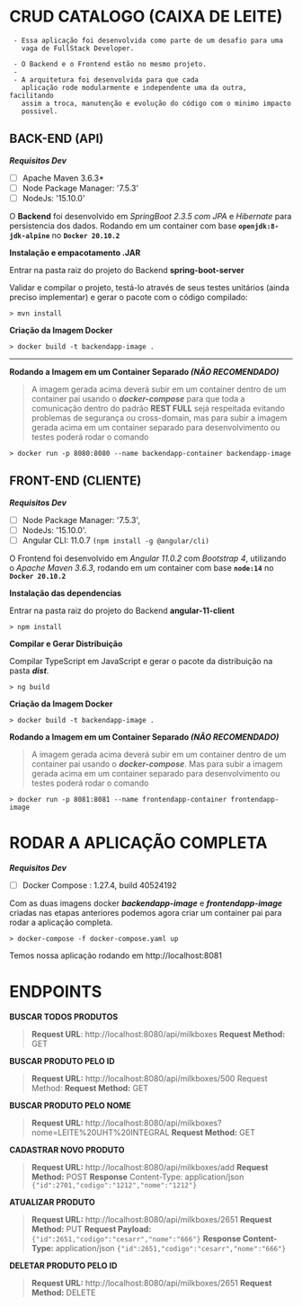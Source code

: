 
# CRUD CATALOGO (CAIXA DE LEITE)

     - Essa aplicação foi desenvolvida como parte de um desafio para uma
       vaga de FullStack Developer. 
       
     - O Backend e o Frontend estão no mesmo projeto. 
     -  
     - A arquitetura foi desenvolvida para que cada
       aplicação rode modularmente e independente uma da outra, facilitando
       assim a troca, manutenção e evolução do código com o minimo impacto
       possivel.

**BACK-END (API)**
---
***Requisitos Dev***

 - [ ] Apache Maven 3.6.3*
 - [ ] Node Package Manager: '7.5.3'
 - [ ] NodeJs: '15.10.0'

O **Backend** foi desenvolvido em *SpringBoot 2.3.5 com JPA* e *Hibernate* para persistencia dos dados. Rodando em um container com base **`openjdk:8-jdk-alpine`** no **`Docker 20.10.2`**

 **Instalação e empacotamento .JAR**

Entrar na pasta raiz do projeto do Backend **spring-boot-server**

Validar e compilar o projeto, testá-lo através de seus testes unitários (ainda preciso implementar) e gerar o pacote com o código compilado:  

    > mvn install

 **Criação da Imagem Docker**
 

    > docker build -t backendapp-image . 

---
**Rodando a Imagem em um Container Separado *(NÃO RECOMENDADO)***

> A imagem gerada acima deverá subir em um container dentro de um
> container pai usando o ***docker-compose*** para que toda a
> comunicação dentro do padrão **REST FULL** sejá respeitada evitando
> problemas de segurança ou cross-domain, mas para subir a imagem gerada
> acima em um container separado para desenvolvimento ou testes poderá
> rodar o comando  

    > docker run -p 8080:8080 --name backendapp-container backendapp-image


**FRONT-END (CLIENTE)**
---
***Requisitos Dev***

 - [ ] Node Package Manager: '7.5.3', 
 - [ ] NodeJs: '15.10.0'.
 - [ ] Angular CLI: 11.0.7  `(npm install -g @angular/cli)`

O Frontend foi desenvolvido em *Angular 11.0.2* com *Bootstrap 4*, utilizando o *Apache Maven 3.6.3*, rodando em um container com base **`node:14`** no **`Docker 20.10.2`**

 **Instalação das dependencias**
 
 Entrar na pasta raiz do projeto do Backend **angular-11-client**
 
    > npm install
 
 **Compilar e Gerar Distribuição**

Compilar TypeScript em JavaScript e gerar o pacote da distribuição na pasta ***dist***.

    > ng build

 **Criação da Imagem Docker**
 
    > docker build -t backendapp-image . 
    
**Rodando a Imagem em um Container Separado *(NÃO RECOMENDADO)***

> A imagem gerada acima deverá subir em um container dentro de um
> container pai usando o ***docker-compose***. Mas para subir a imagem gerada
> acima em um container separado para desenvolvimento ou testes poderá
> rodar o comando  

    > docker run -p 8081:8081 --name frontendapp-container frontendapp-image


# RODAR A APLICAÇÃO COMPLETA

***Requisitos Dev***

 - [ ] Docker Compose : 1.27.4, build 40524192

Com as duas imagens docker ***backendapp-image*** e ***frontendapp-image*** criadas nas etapas anteriores podemos agora criar um container pai para rodar a aplicação completa.

    > docker-compose -f docker-compose.yaml up

Temos nossa aplicação rodando em http://localhost:8081

# ENDPOINTS


**BUSCAR TODOS PRODUTOS**

> **Request URL**: http://localhost:8080/api/milkboxes
> **Request Method:** GET

**BUSCAR PRODUTO PELO ID**

> **Request URL:** http://localhost:8080/api/milkboxes/500 Request Method:
> **Request Method:** GET

**BUSCAR PRODUTO PELO NOME**

> **Request URL:** http://localhost:8080/api/milkboxes?nome=LEITE%20UHT%20INTEGRAL
> **Request Method:** GET

**CADASTRAR NOVO PRODUTO**

> **Request URL:** http://localhost:8080/api/milkboxes/add
> **Request Method:** POST
> **Response** Content-Type: application/json `{"id":2701,"codigo":"1212","nome":"1212"}`

**ATUALIZAR PRODUTO**
> **Request URL:** http://localhost:8080/api/milkboxes/2651
> **Request Method:** PUT
> **Request Payload:** `{"id":2651,"codigo":"cesarr","nome":"666"}`
> **Response Content-Type:** application/json 
> `{"id":2651,"codigo":"cesarr","nome":"666"}`

**DELETAR PRODUTO PELO ID**

> **Request URL:** http://localhost:8080/api/milkboxes/2651
> **Request Method:** DELETE
